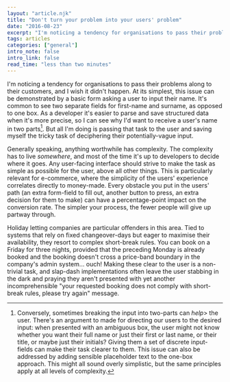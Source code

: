 ```yaml
---
layout: "article.njk"
title: "Don't turn your problem into your users' problem"
date: "2016-08-23"
excerpt: "I'm noticing a tendency for organisations to pass their problems along to their customers, and I wish it didn't happen."
tags: articles
categories: ["general"]
intro_note: false
intro_link: false
read_time: "less than two minutes"
---
```


I'm noticing a tendency for organisations to pass their problems along to their customers, and I wish it didn't happen. At its simplest, this issue can be demonstrated by a basic form asking a user to input their name. It's common to see two separate fields for first-name and surname, as opposed to one box. As a developer it's easier to parse and save structured data when it's more precise, so I can see why I'd want to receive a user's name in two parts[^1]. But all I'm doing is passing that task to the user and saving myself the tricky task of deciphering their potentially-vague input.

Generally speaking, anything worthwhile has complexity. The complexity has to live *somewhere*, and most of the time it's up to developers to decide where it goes. Any user-facing interface should strive to make the task as simple as possible for the user, above all other things. This is particularly relevant for e-commerce, where the simplicity of the users' experience correlates directly to money-made. Every obstacle you put in the users' path (an extra form-field to fill out, another button to press, an extra decision for them to make) can have a percentage-point impact on the conversion rate. The simpler your process, the fewer people will give up partway through.

Holiday letting companies are particular offenders in this area. Tied to systems that rely on fixed changeover-days but eager to maximise their availability, they resort to complex short-break rules. You can book on a Friday for three nights, provided that the preceding Monday is already booked and the booking doesn't cross a price-band boundary in the company's admin system... ouch! Making these clear to the user is a non-trivial task, and slap-dash implementations often leave the user stabbing in the dark and praying they aren't presented with yet another incomprehensible "your requested booking does not comply with short-break rules, please try again" message.

[^1]:Conversely, sometimes breaking the input into two-parts can *help*> the user. There's an argument to made for directing our users to the desired input: when presented with an ambiguous box, the user might not know whether you want their full name or just their first or last name, or their title, or maybe just their initials? Giving them a set of discrete input-fields can make their task clearer to them. This issue can also be addressed by adding sensible placeholder text to the one-box approach. This might all sound overly simplistic, but the same principles apply at all levels of complexity.